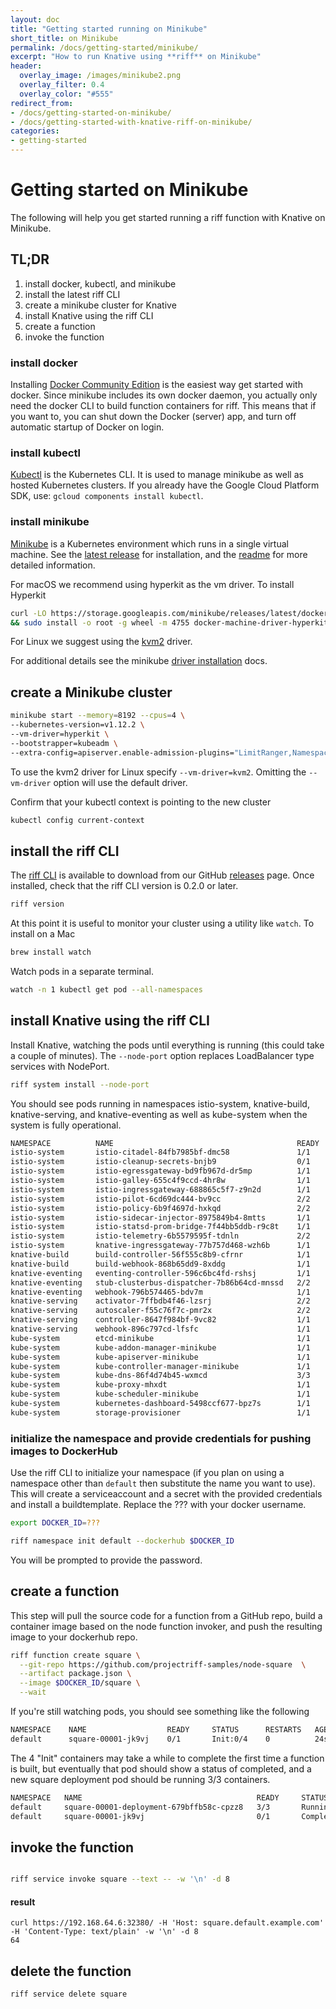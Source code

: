 ```yaml
---
layout: doc
title: "Getting started running on Minikube"
short_title: on Minikube
permalink: /docs/getting-started/minikube/
excerpt: "How to run Knative using **riff** on Minikube"
header:
  overlay_image: /images/minikube2.png
  overlay_filter: 0.4
  overlay_color: "#555"
redirect_from:
- /docs/getting-started-on-minikube/
- /docs/getting-started-with-knative-riff-on-minikube/
categories:
- getting-started
---
```


# Getting started on Minikube

The following will help you get started running a riff function with Knative on Minikube.

## TL;DR

1. install docker, kubectl, and minikube
2. install the latest riff CLI
3. create a minikube cluster for Knative
4. install Knative using the riff CLI
5. create a function
6. invoke the function

### install docker

Installing [Docker Community Edition](https://www.docker.com/community-edition) is the easiest way get started with docker. Since minikube includes its own docker daemon, you actually only need the docker CLI to build function containers for riff. This means that if you want to, you can shut down the Docker (server) app, and turn off automatic startup of Docker on login.

### install kubectl

[Kubectl](https://kubernetes.io/docs/tasks/tools/install-kubectl/) is the Kubernetes CLI. It is used to manage minikube as well as hosted Kubernetes clusters. If you already have the Google Cloud Platform SDK, use: `gcloud components install kubectl`.

### install minikube

[Minikube](https://kubernetes.io/docs/tasks/tools/install-minikube/) is a Kubernetes environment which runs in a single virtual machine. See the [latest release](https://github.com/kubernetes/minikube/releases) for installation, and the [readme](https://github.com/kubernetes/minikube/blob/master/README.md) for more detailed information.

For macOS we recommend using hyperkit as the vm driver. To install Hyperkit

```sh
curl -LO https://storage.googleapis.com/minikube/releases/latest/docker-machine-driver-hyperkit \
&& sudo install -o root -g wheel -m 4755 docker-machine-driver-hyperkit /usr/local/bin/
```

For Linux we suggest using the [kvm2](https://github.com/kubernetes/minikube/blob/master/docs/drivers.md#kvm2-driver) driver.

For additional details see the minikube [driver installation](https://github.com/kubernetes/minikube/blob/master/docs/drivers.md#hyperkit-driver) docs.

## create a Minikube cluster

```sh
minikube start --memory=8192 --cpus=4 \
--kubernetes-version=v1.12.2 \
--vm-driver=hyperkit \
--bootstrapper=kubeadm \
--extra-config=apiserver.enable-admission-plugins="LimitRanger,NamespaceExists,NamespaceLifecycle,ResourceQuota,ServiceAccount,DefaultStorageClass,MutatingAdmissionWebhook"
```

To use the kvm2 driver for Linux specify `--vm-driver=kvm2`. Omitting the `--vm-driver` option will use the default driver.

Confirm that your kubectl context is pointing to the new cluster

```sh
kubectl config current-context
```

## install the riff CLI

The [riff CLI](https://github.com/projectriff/riff/) is available to download from our GitHub [releases](https://github.com/projectriff/riff/releases) page. Once installed, check that the riff CLI version is 0.2.0 or later.

```sh
riff version
```

At this point it is useful to monitor your cluster using a utility like `watch`. To install on a Mac

```sh
brew install watch
```

Watch pods in a separate terminal.

```sh
watch -n 1 kubectl get pod --all-namespaces
```

## install Knative using the riff CLI

Install Knative, watching the pods until everything is running (this could take a couple of minutes). The `--node-port` option replaces LoadBalancer type services with NodePort.

```sh
riff system install --node-port
```

You should see pods running in namespaces istio-system, knative-build, knative-serving, and knative-eventing as well as kube-system when the system is fully operational. 

```sh
NAMESPACE          NAME                                         READY     STATUS      RESTARTS   AGE
istio-system       istio-citadel-84fb7985bf-dmc58               1/1       Running     0          12m
istio-system       istio-cleanup-secrets-bnjb9                  0/1       Completed   0          12m
istio-system       istio-egressgateway-bd9fb967d-dr5mp          1/1       Running     1          12m
istio-system       istio-galley-655c4f9ccd-4hr8w                1/1       Running     0          12m
istio-system       istio-ingressgateway-688865c5f7-z9n2d        1/1       Running     1          12m
istio-system       istio-pilot-6cd69dc444-bv9cc                 2/2       Running     0          12m
istio-system       istio-policy-6b9f4697d-hxkqd                 2/2       Running     0          12m
istio-system       istio-sidecar-injector-8975849b4-8mtts       1/1       Running     0          12m
istio-system       istio-statsd-prom-bridge-7f44bb5ddb-r9c8t    1/1       Running     0          12m
istio-system       istio-telemetry-6b5579595f-tdnln             2/2       Running     0          12m
istio-system       knative-ingressgateway-77b757d468-wzh6b      1/1       Running     0          3m
knative-build      build-controller-56f555c8b9-cfrnr            1/1       Running     0          3m
knative-build      build-webhook-868b65dd9-8xddg                1/1       Running     0          3m
knative-eventing   eventing-controller-596c6bc4fd-rshsj         1/1       Running     0          3m
knative-eventing   stub-clusterbus-dispatcher-7b86b64cd-mnssd   2/2       Running     0          56s
knative-eventing   webhook-796b574465-bdv7m                     1/1       Running     0          3m
knative-serving    activator-7ffbdb4f46-lzsrj                   2/2       Running     0          3m
knative-serving    autoscaler-f55c76f7c-pmr2x                   2/2       Running     0          3m
knative-serving    controller-8647f984bf-9vc82                  1/1       Running     0          3m
knative-serving    webhook-896c797cd-lfsfc                      1/1       Running     0          3m
kube-system        etcd-minikube                                1/1       Running     0          12m
kube-system        kube-addon-manager-minikube                  1/1       Running     0          13m
kube-system        kube-apiserver-minikube                      1/1       Running     3          4m
kube-system        kube-controller-manager-minikube             1/1       Running     0          12m
kube-system        kube-dns-86f4d74b45-wxmcd                    3/3       Running     0          13m
kube-system        kube-proxy-mhxdt                             1/1       Running     0          13m
kube-system        kube-scheduler-minikube                      1/1       Running     0          12m
kube-system        kubernetes-dashboard-5498ccf677-bpz7s        1/1       Running     0          13m
kube-system        storage-provisioner                          1/1       Running     0          13m
```

### initialize the namespace and provide credentials for pushing images to DockerHub

Use the riff CLI to initialize your namespace (if you plan on using a namespace other than `default` then substitute the name you want to use). This will create a serviceaccount and a secret with the provided credentials and install a buildtemplate. Replace the ??? with your docker username.

```sh
export DOCKER_ID=???
```

```sh
riff namespace init default --dockerhub $DOCKER_ID
```

You will be prompted to provide the password.

## create a function

This step will pull the source code for a function from a GitHub repo, build a container image based on the node function invoker, and push the resulting image to your dockerhub repo.

```sh
riff function create square \
  --git-repo https://github.com/projectriff-samples/node-square  \
  --artifact package.json \
  --image $DOCKER_ID/square \
  --wait
```

If you're still watching pods, you should see something like the following

```sh
NAMESPACE    NAME                  READY     STATUS      RESTARTS   AGE
default      square-00001-jk9vj    0/1       Init:0/4    0          24s
```

The 4 "Init" containers may take a while to complete the first time a function is built, but eventually that pod should show a status of completed, and a new square deployment pod should be running 3/3 containers.

```sh
NAMESPACE   NAME                                       READY     STATUS      RESTARTS   AGE
default     square-00001-deployment-679bffb58c-cpzz8   3/3       Running     0          4m
default     square-00001-jk9vj                         0/1       Completed   0          5m
```

## invoke the function

```sh

riff service invoke square --text -- -w '\n' -d 8
```

#### result
```
curl https://192.168.64.6:32380/ -H 'Host: square.default.example.com' -H 'Content-Type: text/plain' -w '\n' -d 8
64
```

## delete the function

```sh
riff service delete square
```

